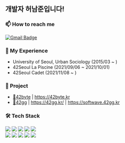 ## 개발자 허남준입니다!

  
### 📫 How to reach me
[![Gmail Badge](https://img.shields.io/badge/Gmail-D14836?style=for-the-badge&logo=gmail&logoColor=white&link=mailto:namjun1084@gmail.com)](namjun1084@gmail.com)

### 📖 My Experience
+ University of Seoul, Urban Sociology (2015/03 ~ )
+ 42Seoul La Piscine (2021/09/06 ~ 2021/10/01)
+ 42Seoul Cadet (2021/11/08 ~ )

### 🎯 Project
+ [💬42byte](https://github.com/blind-42/42byte) | https://42byte.kr
+ [🏓42gg](https://github.com/42organization/42arcade.gg.client) | https://42gg.kr/ | https://softwave.42gg.kr


### 🛠 Tech Stack
<span>
<img src="https://img.shields.io/badge/JAVA-007396?style=for-the-badge&logo=java&logoColor=white">
<img src="https://img.shields.io/badge/spring-6DB33F?style=for-the-badge&logo=spring&logoColor=white">
<img src="https://img.shields.io/badge/spring_boot-6DB33F?style=for-the-badge&logo=spring_boot&logoColor=white">
<img src="https://img.shields.io/badge/spring_security-6DB33F?style=for-the-badge&logo=spring_security&logoColor=white">
<img src="https://img.shields.io/badge/nginx-009639?style=for-the-badge&logo=nginx&logoColor=white">
<br/>
<img src="https://img.shields.io/badge/apache_tomcat-F8DC75?style=for-the-badge&logo=apache_tomcat&logoColor=white">
<img src="https://img.shields.io/badge/linux-FCC624?style=for-the-badge&logo=linux&logoColor=black">
<img src="https://img.shields.io/badge/aws-232F3E?style=for-the-badge&logo=aws&logoColor=white">
<img src="https://img.shields.io/badge/mysql-4479A1?style=for-the-badge&logo=mysql&logoColor=white">
<img src="https://img.shields.io/badge/redis-DC382D?style=for-the-badge&logo=redis&logoColor=white">
</span>
